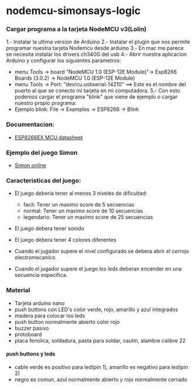 # nodemcu-simonsays-logic


### Cargar programa a la tarjeta NodeMCU v3(Lolin)

1.- Instalar la ultima version de Arduino
2.- Instalar el plugin que nos permite programar nuestra tarjeta Nodemcu desde arduino
3.- En mac me parece se necesita instalar los drivers ch340G del usb
4.- Abrir nuestra aplicacion Arduino y configurar los siguientes parametros:
 * menu Tools -> board "NodeMCU 1.0 (ESP-12E Module)"-> Esp8266 Boards (3.0.2) -> NodeMCU 1.0 (ESP-12E Module)
 * menu Tools -> Port: "dev/cu.usbserial-14210" ==> Este es el nombre del puerto al que se conecto mi tarjeta en mi computadora.
5.- Con esto podemos cargar el programa "blink" que viene de ejemplo o cargar nuestro propio programa:
 * Ejemplo blink: File -> Examples -> ESP8266 -> Blink



 ### Documentacion:
  * [ESP8266EX MCU datasheet](https://www.espressif.com/sites/default/files/documentation/0a-esp8266ex_datasheet_en.pdf)


  ### Ejemplo del juego Simon
   * [Simon online](https://freesimon.org/)




### Caracteristicas del juego:
 * El juego deberia tener al menos 3 niveles de dificultad:
    * facil: Tener un maximo score de 5 secuencias
    * normal: Tener un maximo score de 10 secuencias
    * legendario: Tener un maximo score de 25 secuencias

* El juego debera tener sonido
* El juego debera tener 4 colores diferentes
* Cuando el jugador supere el nivel configurado se debera abrir el cerrojo electromecanico.
* Cuando el jugador supere el juego los leds deberan encender en una secuencia especifica.

### Material
 * Tarjeta arduino nano
 * push buttons con LED's color verde, rojo, amarillo y azul integrados
 * madera para colocar los leds
 * push button normalmente abierto color rojo
 * buzzer pasivo
 * protoboard
 * placa fenolica, soldadura, pasta para soldar, cautin, alambre calibre 22

 #### push buttons y leds
 * cable verde es positivo para led(pin 1), amarillo es negativo para led(pin 2) 
 * negro es comun, azul normalmente abierto y rojo normalmente cerrado
